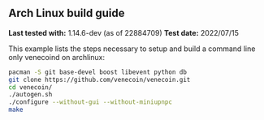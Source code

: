 Arch Linux build guide
----------------------

**Last tested with:** 1.14.6-dev (as of 22884709)
**Test date:** 2022/07/15

This example lists the steps necessary to setup and build a command line only
venecoind on archlinux:

```sh
pacman -S git base-devel boost libevent python db
git clone https://github.com/venecoin/venecoin.git
cd venecoin/
./autogen.sh
./configure --without-gui --without-miniupnpc
make
```
